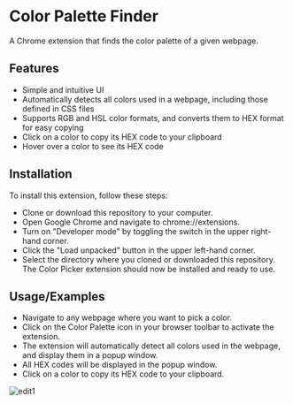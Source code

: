 # Color Palette Finder

A Chrome extension that finds the color palette of a given webpage.

## Features

- Simple and intuitive UI
- Automatically detects all colors used in a webpage, including those defined in CSS files
- Supports RGB and HSL color formats, and converts them to HEX format for easy copying
- Click on a color to copy its HEX code to your clipboard
- Hover over a color to see its HEX code

## Installation

To install this extension, follow these steps:

- Clone or download this repository to your computer.
- Open Google Chrome and navigate to chrome://extensions.
- Turn on "Developer mode" by toggling the switch in the upper right-hand corner.
- Click the "Load unpacked" button in the upper left-hand corner.
- Select the directory where you cloned or downloaded this repository.
  The Color Picker extension should now be installed and ready to use.

## Usage/Examples

- Navigate to any webpage where you want to pick a color.
- Click on the Color Palette icon in your browser toolbar to activate the extension.
- The extension will automatically detect all colors used in the webpage, and display them in a popup window.
- All HEX codes will be displayed in the popup window.
- Click on a color to copy its HEX code to your clipboard.

![edit1](https://user-images.githubusercontent.com/15850172/227810305-eb4876f1-7537-4d57-bf74-3990ff7a4bf5.png)
